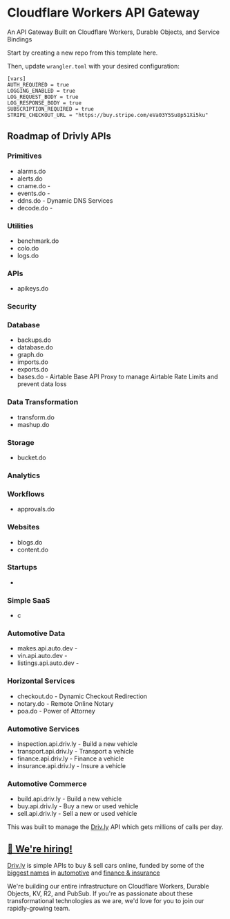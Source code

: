 # Cloudflare Workers API Gateway

An API Gateway Built on Cloudflare Workers, Durable Objects, and Service Bindings

Start by creating a new repo from this template here.

Then, update `wrangler.toml` with your desired configuration:
```
[vars]
AUTH_REQUIRED = true
LOGGING_ENABLED = true
LOG_REQUEST_BODY = true
LOG_RESPONSE_BODY = true
SUBSCRIPTION_REQUIRED = true
STRIPE_CHECKOUT_URL = "https://buy.stripe.com/eVa03Y5Su8p51Xi5ku"
```

## Roadmap of Drivly APIs

### Primitives

- alarms.do
- alerts.do
- cname.do - 
- events.do -
- ddns.do - Dynamic DNS Services
- decode.do - 

### Utilities

- benchmark.do
- colo.do 
- logs.do

### APIs

- apikeys.do

### Security

### Database

- backups.do
- database.do
- graph.do
- imports.do
- exports.do
- bases.do - Airtable Base API Proxy to manage Airtable Rate Limits and prevent data loss

### Data Transformation

- transform.do
- mashup.do

### Storage

- bucket.do

### Analytics


### Workflows

- approvals.do

### Websites

- blogs.do
- content.do

### Startups

- 

### Simple SaaS

- c

### Automotive Data

- makes.api.auto.dev - 
- vin.api.auto.dev - 
- listings.api.auto.dev - 


### Horizontal Services

- checkout.do - Dynamic Checkout Redirection
- notary.do - Remote Online Notary
- poa.do - Power of Attorney

### Automotive Services

- inspection.api.driv.ly - Build a new vehicle
- transport.api.driv.ly - Transport a vehicle
- finance.api.driv.ly - Finance a vehicle
- insurance.api.driv.ly - Insure a vehicle

### Automotive Commerce

- build.api.driv.ly - Build a new vehicle
- buy.api.driv.ly - Buy a new or used vehicle
- sell.api.driv.ly - Sell a new or used vehicle

 



This was built to manage the [Driv.ly](https://driv.ly) API which gets millions of calls per day.


## [🚀 We're hiring!](https://careers.do/apply)
[Driv.ly](https://driv.ly) is simple APIs to buy & sell cars online, funded by some of the [biggest names](https://twitter.com/TurnerNovak) in [automotive](https://fontinalis.com/team/#bill-ford) and [finance & insurance](https://www.detroit.vc)

We're building our entire infrastructure on Cloudflare Workers, Durable Objects, KV, R2, and PubSub.  If you're as passionate about these transformational technologies as we are, we'd love for you to join our rapidly-growing team.
